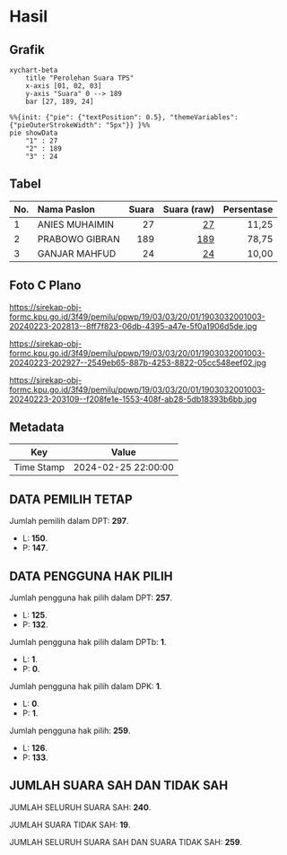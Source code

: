 # Hasil

## Grafik

```mermaid
xychart-beta
    title "Perolehan Suara TPS"
    x-axis [01, 02, 03]
    y-axis "Suara" 0 --> 189
    bar [27, 189, 24]
```

```mermaid
%%{init: {"pie": {"textPosition": 0.5}, "themeVariables": {"pieOuterStrokeWidth": "5px"}} }%%
pie showData
    "1" : 27
    "2" : 189
    "3" : 24
```

## Tabel

| No. | Nama Paslon    | Suara | Suara (raw) | Persentase |
|:--- |:-------------- | -----:| -----------:| ----------:|
| 1   | ANIES MUHAIMIN | 27    | [27][p-1]   | 11,25      |
| 2   | PRABOWO GIBRAN | 189   | [189][p-2]  | 78,75      |
| 3   | GANJAR MAHFUD  | 24    | [24][p-3]   | 10,00      |


[p-1]: https://github.com/gigit-pemilu/pemilu-2024-19-kepulauan-bangka-belitung/blob/main/pilpres/hitung-suara/sub/19-kepulauan-bangka-belitung/sub/03-bangka-selatan/sub/03-airgegas/sub/2001-airgegas/sub/003-tps/sub/paslon-1.txt
[p-2]: https://github.com/gigit-pemilu/pemilu-2024-19-kepulauan-bangka-belitung/blob/main/pilpres/hitung-suara/sub/19-kepulauan-bangka-belitung/sub/03-bangka-selatan/sub/03-airgegas/sub/2001-airgegas/sub/003-tps/sub/paslon-2.txt
[p-3]: https://github.com/gigit-pemilu/pemilu-2024-19-kepulauan-bangka-belitung/blob/main/pilpres/hitung-suara/sub/19-kepulauan-bangka-belitung/sub/03-bangka-selatan/sub/03-airgegas/sub/2001-airgegas/sub/003-tps/sub/paslon-3.txt

## Foto C Plano

https://sirekap-obj-formc.kpu.go.id/3f49/pemilu/ppwp/19/03/03/20/01/1903032001003-20240223-202813--8ff7f823-06db-4395-a47e-5f0a1906d5de.jpg

https://sirekap-obj-formc.kpu.go.id/3f49/pemilu/ppwp/19/03/03/20/01/1903032001003-20240223-202927--2549eb65-887b-4253-8822-05cc548eef02.jpg

https://sirekap-obj-formc.kpu.go.id/3f49/pemilu/ppwp/19/03/03/20/01/1903032001003-20240223-203109--f208fe1e-1553-408f-ab28-5db18393b6bb.jpg


## Metadata

| Key        | Value               |
| ---------- | ------------------- |
| Time Stamp | 2024-02-25 22:00:00 |


## DATA PEMILIH TETAP

Jumlah pemilih dalam DPT: **297**.
 * L: **150**.
 * P: **147**.

## DATA PENGGUNA HAK PILIH

Jumlah pengguna hak pilih dalam DPT: **257**.
 * L: **125**.
 * P: **132**.

Jumlah pengguna hak pilih dalam DPTb: **1**.
 * L: **1**.
 * P: **0**.

Jumlah pengguna hak pilih dalam DPK: **1**.
 * L: **0**.
 * P: **1**.

Jumlah pengguna hak pilih: **259**.
 * L: **126**.
 * P: **133**.

## JUMLAH SUARA SAH DAN TIDAK SAH

JUMLAH SELURUH SUARA SAH: **240**.

JUMLAH SUARA TIDAK SAH: **19**.

JUMLAH SELURUH SUARA SAH DAN SUARA TIDAK SAH: **259**.


